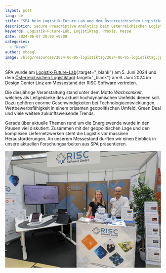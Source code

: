 ```yaml
---
layout: post
lang: de
title: "SPA beim Logistik-Future-Lab und dem Österreichischen Logistiktag"
description: Secure Prescriptive Analytics beim Österreichischen Logistiktag
keywords: Logistik-Future-Lab, Logistiktag, Praxis, Messe
date: 2024-06-07 20:00 +0200
categories:
  - "News"
author: mboegl
image: /blog/resources/2024-06-05-logistiktag/2024-06-05-logistiktag.jpg
---
```


SPA wurde am [Logistik-Future-Lab][lfl]{:target="_blank"} am 5. Juni 2024 und dem [Österreichsichen Logistiktag][olt]{:target="_blank"} am 6. Juni 2024 im Design Center Linz am Messestand der RISC Software vertreten.

<!--more-->

Die diesjährige Veranstaltung stand unter dem Motto *Wachsamkeit*, welches als Leitgedanke des aktuell hochdynamischen Umfelds dienen soll. Dazu gehören enorme Geschwindigkeiten bei Technologieentwicklungen, Wettbewerbsfähigkeit in einem brisanten geopolitischen Umfeld, Green Deal und viele weitere zukunftsweisende Trends.

Gerade über aktuelle Themen rund um die Energiewende wurde in den Pausen viel diskutiert. Zusammen mit der geopolitischen Lage und den komplexen Liefernetzwerken steht die Logistik vor massiven Herausforderungen. An unserem Messestand durften wir einen Einblick in unsere aktuellen Forschungsarbeiten aus SPA präsentieren.

![OLT](/blog/resources/2024-06-05-logistiktag/2024-06-05-logistiktag.jpg)

[LFL]: https://www.vnl.at/event/logistik-future-lab-2024/
[OLT]: https://www.vnl.at/event/oesterreichischer-logistik-tag-2024/
[RISC]: https://www.risc-software.at

